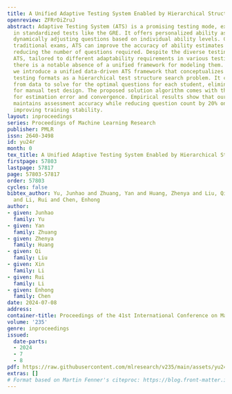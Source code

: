 ```yaml
---
title: A Unified Adaptive Testing System Enabled by Hierarchical Structure Search
openreview: ZFRrOiZruJ
abstract: Adaptive Testing System (ATS) is a promising testing mode, extensively utilized
  in standardized tests like the GRE. It offers personalized ability assessment by
  dynamically adjusting questions based on individual ability levels. Compared to
  traditional exams, ATS can improve the accuracy of ability estimates while simultaneously
  reducing the number of questions required. Despite the diverse testing formats of
  ATS, tailored to different adaptability requirements in various testing scenarios,
  there is a notable absence of a unified framework for modeling them. In this paper,
  we introduce a unified data-driven ATS framework that conceptualizes the various
  testing formats as a hierarchical test structure search problem. It can learn directly
  from data to solve for the optimal questions for each student, eliminating the need
  for manual test design. The proposed solution algorithm comes with theoretical guarantees
  for estimation error and convergence. Empirical results show that our framework
  maintains assessment accuracy while reducing question count by 20% on average and
  improving training stability.
layout: inproceedings
series: Proceedings of Machine Learning Research
publisher: PMLR
issn: 2640-3498
id: yu24r
month: 0
tex_title: A Unified Adaptive Testing System Enabled by Hierarchical Structure Search
firstpage: 57803
lastpage: 57817
page: 57803-57817
order: 57803
cycles: false
bibtex_author: Yu, Junhao and Zhuang, Yan and Huang, Zhenya and Liu, Qi and Li, Xin
  and Li, Rui and Chen, Enhong
author:
- given: Junhao
  family: Yu
- given: Yan
  family: Zhuang
- given: Zhenya
  family: Huang
- given: Qi
  family: Liu
- given: Xin
  family: Li
- given: Rui
  family: Li
- given: Enhong
  family: Chen
date: 2024-07-08
address:
container-title: Proceedings of the 41st International Conference on Machine Learning
volume: '235'
genre: inproceedings
issued:
  date-parts:
  - 2024
  - 7
  - 8
pdf: https://raw.githubusercontent.com/mlresearch/v235/main/assets/yu24r/yu24r.pdf
extras: []
# Format based on Martin Fenner's citeproc: https://blog.front-matter.io/posts/citeproc-yaml-for-bibliographies/
---
```

